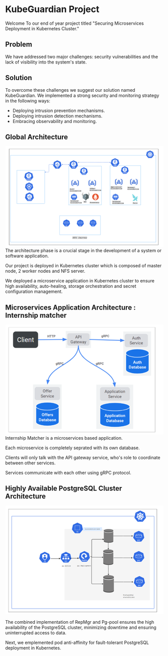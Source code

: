 # KubeGuardian Project
Welcome To our end of year project titled "Securing Microservices Deployment in Kubernetes Cluster." 
## Problem 
We have addressed two major challenges: security vulnerabilities and the lack of visibility into the system's state.
## Solution
To overcome these challenges we suggest our solution named KubeGuardian. We implemented a strong security and monitoring strategy in the following ways:
* Deploying intrusion prevention mechanisms.
* Deploying intrusion detection mechanisms.
* Embracing observability and monitoring.

## Global Architecture
![Alt text](../images/global.png)
The architecture phase is a crucial stage in the development of a system or software application.

Our project is deployed in Kubernetes  cluster which is composed of master node, 2 worker nodes and NFS server. 

We deployed a microservice application in Kubernetes cluster to ensure high availability, auto-healing,  storage orchestration and secret configuration management.

## Microservices Application Architecture : Internship matcher
![Alt text](../images/microservices.png)
Internship Matcher is a microservices based application. 

Each microservice is completely seprated with its own database. 

Clients will only talk with the API gateway service, who's role to coordinate between other services. 

Services communicate with each other using gRPC protocol.

## Highly Available PostgreSQL  Cluster Architecture
![Alt text](../images/postgreSql.png)

The combined implementation of RepMgr and Pg-pool ensures the high availability of the PostgreSQL cluster, minimizing downtime and ensuring uninterrupted access to data.

Next, we emplemented pod anti-affinity for fault-tolerant PostgreSQL deployment in Kubernetes.


